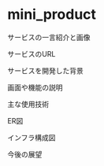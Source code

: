 # mini_product
<!---
<img width="653" alt="スクリーンショット 2023-09-26 20 57 32" src="https://github.com/hirohiro-sys/mini_product/assets/126783940/1fae77a1-c411-4fdd-9035-35d5ed9445b8">
-->



サービスの一言紹介と画像

サービスのURL

サービスを開発した背景

画面や機能の説明

主な使用技術

ER図

インフラ構成図

今後の展望
